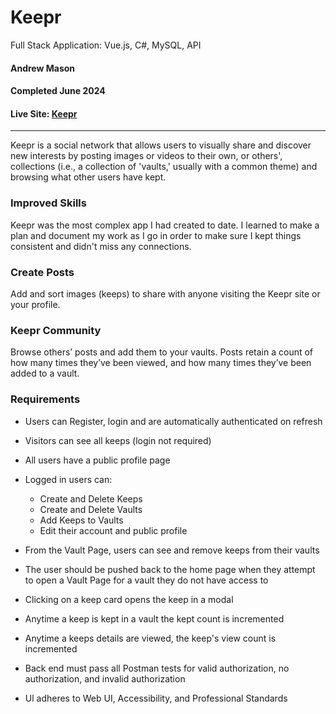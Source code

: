 # Keepr
Full Stack Application: Vue.js, C#, MySQL, API

#### Andrew Mason
#### Completed June 2024
#### Live Site: [Keepr](https://keepr_csharp.andrewmason.dev/)

***

Keepr is a social network that allows users to visually share and discover new interests by posting images or videos to their own, or others', collections (i.e., a collection of 'vaults,' usually with a common theme) and browsing what other users have kept.

### Improved Skills
Keepr was the most complex app I had created to date. I learned to make a plan and document my work as I go in order to make sure I kept things consistent and didn't miss any connections.

### Create Posts
Add and sort images (keeps) to share with anyone visiting the Keepr site or your profile.

### Keepr Community
Browse others’ posts and add them to your vaults. Posts retain a count of how many times they’ve been viewed, and how many times they’ve been added to a vault.

### Requirements
- Users can Register, login and are automatically authenticated on refresh

- Visitors can see all keeps (login not required)

- All users have a public profile page

- Logged in users can:
  - Create and Delete Keeps
  - Create and Delete Vaults
  - Add Keeps to Vaults
  - Edit their account and public profile

- From the Vault Page, users can see and remove keeps from their vaults

- The user should be pushed back to the home page when they attempt to open a Vault Page for a vault they do not have access to

- Clicking on a keep card opens the keep in a modal
- Anytime a keep is kept in a vault the kept count is incremented
- Anytime a keeps details are viewed, the keep's view count is incremented

- Back end must pass all Postman tests for valid authorization, no authorization, and invalid authorization

- Ul adheres to Web UI, Accessibility, and Professional Standards
